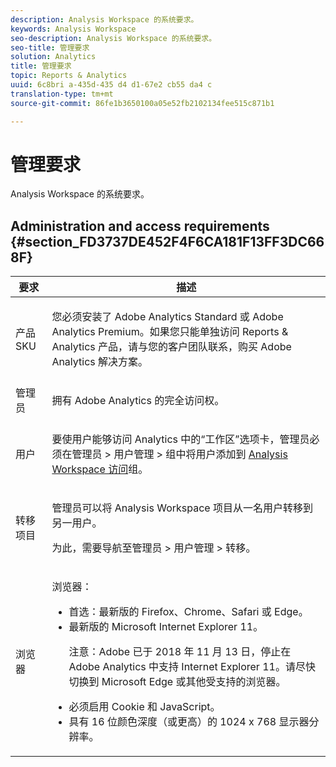 ```yaml
---
description: Analysis Workspace 的系统要求。
keywords: Analysis Workspace
seo-description: Analysis Workspace 的系统要求。
seo-title: 管理要求
solution: Analytics
title: 管理要求
topic: Reports & Analytics
uuid: 6c8bri a-435d-435 d4 d1-67e2 cb55 da4 c
translation-type: tm+mt
source-git-commit: 86fe1b3650100a05e52fb2102134fee515c871b1

---
```



# 管理要求

Analysis Workspace 的系统要求。

## Administration and access requirements {#section_FD3737DE452F4F6CA181F13FF3DC668F}

<table id="table_3065772701A64D4EB5F175100A60F284"> 
 <thead> 
  <tr> 
   <th colname="col1" class="entry"> 要求 </th> 
   <th colname="col2" class="entry"> 描述 </th> 
  </tr>
 </thead>
 <tbody> 
  <tr> 
   <td colname="col1"> 产品 SKU </td> 
   <td colname="col2"> <p> 您必须安装了 <span class="keyword">Adobe Analytics Standard</span> 或 <span class="keyword">Adobe Analytics</span> Premium。如果您只能单独访问 Reports &amp; Analytics 产品，请与您的客户团队联系，购买 <span class="keyword">Adobe Analytics</span> 解决方案。 </p> </td> 
  </tr> 
  <tr> 
   <td colname="col1"> 管理员 </td> 
   <td colname="col2"> <p>拥有 Adobe Analytics 的完全访问权。 </p> </td> 
  </tr> 
  <tr> 
   <td colname="col1"> 用户 </td> 
   <td colname="col2"> <p>要使用户能够访问 Analytics 中的“工作区”选项卡，管理员必须在<span class="uicontrol">管理员</span> &gt; <span class="uicontrol">用户管理</span> &gt; <span class="uicontrol">组</span>中将用户添加到 <a href="https://marketing.adobe.com/resources/help/en_US/reference/groups.html" format="https" scope="external">Analysis Workspace 访问</a>组。 </p> </td> 
  </tr> 
  <tr> 
   <td colname="col1"> 转移项目 </td> 
   <td colname="col2"> <p>管理员可以将 <span class="wintitle">Analysis Workspace</span> 项目从一名用户转移到另一用户。 </p> <p>为此，需要导航至<span class="uicontrol">管理员</span> &gt; <span class="uicontrol">用户管理</span> &gt; <span class="uicontrol">转移</span>。 </p> </td> 
  </tr> 
  <tr> 
   <td colname="col1"> 浏览器 </td> 
   <td colname="col2"> <p> 浏览器： </p> 
    <ul id="ul_B10D000F38DC44F68E2909B483E58FE0"> 
     <li id="li_5A905B0F5342443B96433FDBB1015CA9">首选：最新版的 Firefox、Chrome、Safari 或 Edge。 </li> 
     <li id="li_75D6560CE77748B6B2A794B374E3C6F8"> 最新版的 Microsoft Internet Explorer 11。 <p> 注意：Adobe 已于 2018 年 11 月 13 日，停止在 Adobe Analytics 中支持 Internet Explorer 11。请尽快切换到 Microsoft Edge 或其他受支持的浏览器。</p> </li> 
    </ul> 
    <ul id="ul_74DD135CDAEF40A28DCCE927212B4163"> 
     <li id="li_385DCC2B725E4FDBAE75F57E96889B2E"> 必须启用 Cookie 和 JavaScript。 </li> 
     <li id="li_AE8D64267EC74C5290CB5793FB0C04D1">具有 16 位颜色深度（或更高）的 1024 x 768 显示器分辨率。 </li> 
    </ul> </td> 
  </tr> 
 </tbody> 
</table>

